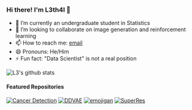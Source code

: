 ### Hi there! I'm L3th4l 👋

<!--
**l3th4l/l3th4l** is a ✨ _special_ ✨ repository because its `README.md` (this file) appears on your GitHub profile.

Here are some ideas to get you started:
- 🔭 I’m currently working on ...
- 💬 Ask me about ...
- 🤔 I’m looking for help with ...
-->

- 🌱 I’m currently an undergraduate student in Statistics
- 👯 I’m looking to collaborate on image generation and reinforcement learning
- 📫 How to reach me: [email](safalyaglobal@gmail.com)
- 😄 Pronouns: He/Him
- ⚡ Fun fact: "Data Scientist" is not a real position 

![L3's github stats](https://github-readme-stats.vercel.app/api?username=l3th4l&show_icons=true&include_all_commits=true&theme=synthwave)
  
#### Featured Repositories 
[![Cancer Detection](https://github-readme-stats.vercel.app/api/pin/?username=l3th4l&repo=CancerDetection&theme=synthwave)](https://github.com/l3th4l/CancerDetection)
[![DDVAE](https://github-readme-stats.vercel.app/api/pin/?username=l3th4l&repo=DDVAE&theme=synthwave)](https://github.com/l3th4l/DDVAE)
[![emojigan](https://github-readme-stats.vercel.app/api/pin/?username=l3th4l&repo=emojigan&theme=synthwave)](https://github.com/l3th4l/emojigan)
[![SuperRes](https://github-readme-stats.vercel.app/api/pin/?username=l3th4l&repo=SuperRes&theme=synthwave)](https://github.com/l3th4l/SuperRes)
<!--
[![RL-Notebooks](https://github-readme-stats.vercel.app/api/pin/?username=l3th4l&repo=RL-Notebooks&theme=synthwave)](https://github.com/l3th4l/RL-Notebooks)
[![VAE-SRCNN](https://github-readme-stats.vercel.app/api/pin/?username=l3th4l&repo=VAE-SRCNN&theme=synthwave)](https://github.com/l3th4l/VAE-SRCNN)
-->
